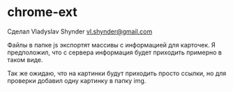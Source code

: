 # chrome-ext

Сделал Vladyslav Shynder <vl.shynder@gmail.com>

Файлы в папке js экспортят массивы с информацией для карточек. Я предположил, что с сервера информация будет приходить примерно в таком виде.

Так же ожидаю, что на картинки будут приходить просто ссылки, но для проверки добавил одну картинку в папку img.
